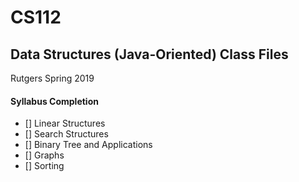 # CS112
## Data Structures (Java-Oriented) Class Files
Rutgers Spring 2019

#### Syllabus Completion
- [] Linear Structures
- [] Search Structures
- [] Binary Tree and Applications
- [] Graphs
- [] Sorting
